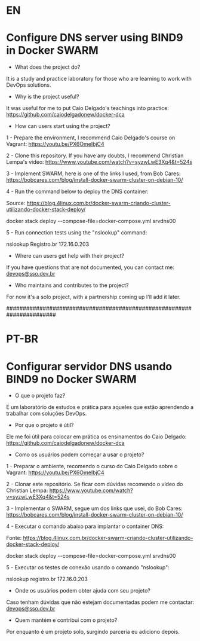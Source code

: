 # EN

# Configure DNS server using BIND9 in Docker SWARM

- What does the project do?

It is a study and practice laboratory for those who are learning to work with DevOps solutions.

- Why is the project useful?

It was useful for me to put Caio Delgado's teachings into practice: https://github.com/caiodelgadonew/docker-dca

- How can users start using the project?

1 - Prepare the environment, I recommend Caio Delgado's course on Vagrant: https://youtu.be/PX6OmeIbjC4

2 - Clone this repository. If you have any doubts, I recommend Christian Lempa's video: https://www.youtube.com/watch?v=syzwLwE3Xq4&t=524s

3 - Implement SWARM, here is one of the links I used, from Bob Cares: https://bobcares.com/blog/install-docker-swarm-cluster-on-debian-10/

4 - Run the command below to deploy the DNS container:

Source: https://blog.4linux.com.br/docker-swarm-criando-cluster-utilizando-docker-stack-deploy/

docker stack deploy --compose-file=docker-compose.yml srvdns00

5 - Run connection tests using the "nslookup" command:

nslookup Registro.br 172.16.0.203

- Where can users get help with their project?

If you have questions that are not documented, you can contact me: devops@sso.dev.br

- Who maintains and contributes to the project?

For now it's a solo project, with a partnership coming up I'll add it later.

#######################################################################

# PT-BR

# Configurar servidor DNS usando BIND9 no Docker SWARM

- O que o projeto faz?

É um laboratório de estudos e prática para aqueles que estão aprendendo a trabalhar com soluções DevOps.

- Por que o projeto é útil?

Ele me foi útil para colocar em prática os ensinamentos do Caio Delgado: https://github.com/caiodelgadonew/docker-dca

- Como os usuários podem começar a usar o projeto?

1 - Preparar o ambiente, recomendo o curso do Caio Delgado sobre o Vagrant: https://youtu.be/PX6OmeIbjC4

2 - Clonar este repositório. Se ficar com dúvidas recomendo o vídeo do Christian Lempa: https://www.youtube.com/watch?v=syzwLwE3Xq4&t=524s

3 - Implementar o SWARM, segue um dos links que usei, do Bob Cares: https://bobcares.com/blog/install-docker-swarm-cluster-on-debian-10/

4 - Executar o comando abaixo para implantar o container DNS:

Fonte: https://blog.4linux.com.br/docker-swarm-criando-cluster-utilizando-docker-stack-deploy/

docker stack deploy --compose-file=docker-compose.yml srvdns00 

5 - Executar os testes de conexão usando o comando "nslookup":

nslookup registro.br 172.16.0.203

- Onde os usuários podem obter ajuda com seu projeto?

Caso tenham dúvidas que não estejam documentadas podem me contactar: devops@sso.dev.br

- Quem mantém e contribui com o projeto?

Por enquanto é um projeto solo, surgindo parceria eu adiciono depois.

